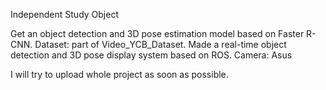 Independent Study Object

Get an object detection and 3D pose estimation model based on Faster R-CNN.
Dataset: part of Video_YCB_Dataset. 
Made a real-time object detection and 3D pose display system based on ROS.
Camera: Asus

I will try to upload whole project as soon as possible.
